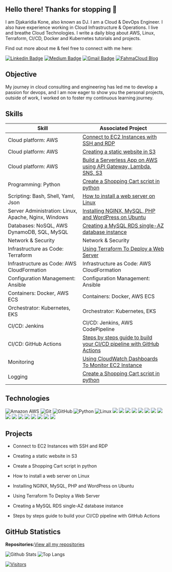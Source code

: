 ##  Hello there! Thanks for stopping 👋

I am Djakaridia Kone, also known as DJ. I am a Cloud & DevOps Engineer. I also have experience working in Cloud Infrastructure & Operations. I live and breathe Cloud Technologies. I write a daily blog about AWS, Linux, Terraform, CI/CD, Docker and Kubernetes tutorials and projects. 

Find out more about me & feel free to connect with me here:


[![Linkedin Badge](https://img.shields.io/badge/-Dj%20Kone-blue?style=flat-square&logo=Linkedin&logoColor=white&link=https://www.linkedin.com/in/djakaridiakone/)](https://www.linkedin.com/in/djakaridiakone/)
[![Medium Badge](https://img.shields.io/badge/DJ.%20Kone-12100E?style=flat-square&logo=medium&logoColor=white&link=https://medium.com/@djakkone)](https://medium.com/@djakkone)
[![Gmail Badge](https://img.shields.io/badge/-djkone2025@gmail.com-c14438?style=flat-square&logo=Gmail&logoColor=white&link=mailto:djkone2025@gmail.com)](mailto:djkone2025@gmail.com)
[![FahmaCloud Blog](https://img.shields.io/badge/-FahmaCloud_Blog-4CAF50?style=flat-square&logo=wordpress&logoColor=white&link=https://www.fahmacloud.com/blog)](https://www.fahmacloud.com/blog)


## Objective


My journey in cloud consulting and engineering has led me to develop a passion for devops, and I am now eager to show you the personal projects, outside of work, I worked on to foster my continuous learning journey.


## Skills


| Skill                                         | Associated Project         |
|-----------------------------------------------|----------------------------|
| Cloud platform: AWS                           | <a href="https://github.com/djcloudking/aws-skills-challenges/blob/main/11_Connect%20to%20EC2%20Instances%20with%20SSH%20and%20RDP/How%20to%20troubleshoot%20EC2%20instances.md">Connect to EC2 Instances with SSH and RDP</a>|                    
| Cloud platform: AWS                          | <a href="https://github.com/djcloudking/aws-skills-challenges/blob/main/10_Creating%20a%20static%20website%20in%20S3/Creating%20a%20static%20website%20in%20S3.md">Creating a static website in S3</a>|
| Cloud platform: AWS                          | <a href="https://medium.com/@djakkone/project-2-build-a-serverless-app-using-api-gateway-lambda-sns-s3-4d77a23b07f3">Build a Serverless App on AWS using API Gateway, Lambda, SNS, S3</a>|
| Programming: Python                           | <a href="https://github.com/djcloudking/python-challenges">Create a Shopping Cart script in python</a>|
| Scripting: Bash, Shell, Yaml, Json            | <a href="https://github.com/djcloudking/shell-scripting/blob/main/Linux/Unix/How%20to%20install%20a%20web%20server%20on%20Linux.pdf">How to install a web server on Linux</a>|
| Server Administration: Linux, Apache, Nginx, Windows         | <a href="https://github.com/djcloudking/devops-challenges/blob/main/Apache%20%26%20Nginx/Readme.md">Installing NGINX, MySQL, PHP and WordPress on Ubuntu</a>|
| Databases: NoSQL, AWS DynamoDB, SQL, MySQL    | <a href="https://medium.com/@djakkone/creating-a-mysql-rds-single-az-database-instance-e747b6145d99"> Creating a MySQL RDS single-AZ database instance</a> |
| Network & Security                            | Network & Security |
| Infrastructure as Code: Terraform             | <a href="https://github.com/djcloudking/python-challenges">Using Terraform To Deploy a Web Server</a>|
| Infrastructure as Code: AWS CloudFormation    | Infrastructure as Code: AWS CloudFormation |
| Configuration Management: Ansible             | Configuration Management: Ansible|
| Containers: Docker, AWS ECS                   | Containers: Docker, AWS ECS   |
| Orchestrator: Kubernetes, EKS                 | Orchestrator: Kubernetes, EKS |
| CI/CD: Jenkins    | CI/CD: Jenkins, AWS CodePipeline   |
| CI/CD: GitHub Actions    | <a href="https://medium.com/@djakkone/steps-by-steps-guide-to-build-your-ci-cd-pipeline-with-github-actions-d057932e825f">Steps by steps guide to build your CI/CD pipeline with GitHub Actions</a>|  |
| Monitoring           | <a href="https://medium.com/@djakkone/using-cloudwatch-dashboards-to-monitor-ec2-instance-4c46d131be9f">Using CloudWatch Dashboards To Monitor EC2 Instance</a> |
| Logging                  | <a href="https://github.com/djcloudking/python-challenges">Create a Shopping Cart script in python</a>|


## Technologies


![Amazon AWS](https://img.shields.io/badge/Amazon%20AWS-232F3E?style=flat-square&logo=amazon-aws)
![Git](https://img.shields.io/badge/-Git-black?style=flat-square&logo=git)
![GitHub](https://img.shields.io/badge/-GitHub-181717?style=flat-square&logo=github)
![Python](https://img.shields.io/badge/-Python-black?style=flat-square&logo=Python)
![Linux](https://img.shields.io/badge/Linux-FCC624?style=flat-square&logo=linux&logoColor=black)
<img src="https://img.shields.io/badge/Terraform-%23623CE4.svg?style=flat-square&logo=terraform&logoColor=white" />
<img src="https://img.shields.io/badge/Ansible-%231A1918.svg?style=flat-square&logo=ansible&logoColor=EE0000"/>
<img src="https://img.shields.io/badge/Jenkins-%232C5263.svg?style=flat-square&logo=jenkins&logoColor=white"/>
<img src="https://img.shields.io/badge/GitHub%20Actions-%232671E5.svg?style=flat-square&logo=github-actions&logoColor=white"/>
<img src="https://img.shields.io/badge/Docker-%232496ED.svg?style=flat-square&logo=docker&logoColor=white" />
<img src="https://img.shields.io/badge/Kubernetes-%23326CE5.svg?style=flat-square&logo=kubernetes&logoColor=white"/>
<img src="https://img.shields.io/badge/Nginx-%23269539.svg?style=flat-square&logo=nginx&logoColor=white"/>
<img src="https://img.shields.io/badge/Apache-%23D22128.svg?style=flat-square&logo=apache&logoColor=white"/>
<img src="https://img.shields.io/badge/Windows-%230078D6.svg?style=flat-square&logo=windows&logoColor=white"/>
<img src="https://img.shields.io/badge/Asana-%2326364A.svg?style=flat-square&logo=asana&logoColor=white" />
<img src="https://img.shields.io/badge/Box-%23004E98.svg?style=flat-square&logo=box&logoColor=white" />
<img src="https://img.shields.io/badge/OneDrive-%234AABE1.svg?style=flat-square&logo=onedrive&logoColor=white" />
<img src="https://img.shields.io/badge/SharePoint-%237276BA.svg?style=flat-square&logo=sharepoint&logoColor=white" />
<img src="https://img.shields.io/badge/Azure%20AD-%230078D6.svg?style=flat-square&logo=microsoft-azure&logoColor=white" />
<img src="https://img.shields.io/badge/HashiCorp%20Vault-%2312BEE3.svg?style=flat-square&logo=vault&logoColor=white" />
<img src="https://img.shields.io/badge/Microsoft%20Office-%23D83B01.svg?style=flat-square&logo=microsoft-office&logoColor=white" />


<!--  ## Certifications

Currently working on few certifications. I will keep you updated. 

<div>
<img src="https://img.shields.io/badge/AWS%20Cloud%20Practitioner-232F3E?style=for-the-badge&logo=amazon-aws&logoColor=FF9900" />
<img src="https://img.shields.io/badge/Azure%20Fundamentals-0089D6?style=for-the-badge&logo=microsoft-azure&logoColor=white" />
<!--  <img src="https://img.shields.io/badge/Linux%20Essentials-231F20?style=for-the-badge&logo=linux&logoColor=FCC624" />  -->
<!--  <img src="https://img.shields.io/badge/AWS%20Solutions%20Architect-232F3E?style=for-the-badge&logo=amazon-aws&logoColor=FF9900" /> -->
</div>


## Projects


- Connect to EC2 Instances with SSH and RDP

- Creating a static website in S3
  
-	Create a Shopping Cart script in python

- How to install a web server on Linux

- Installing NGINX, MySQL, PHP and WordPress on Ubuntu
  
- Using Terraform To Deploy a Web Server

- Creating a MySQL RDS single-AZ database instance

- Steps by steps guide to build your CI/CD pipeline with GitHub Actions



## GitHub Statistics

**Repositories:**<a href="https://github.com/djcloudking?tab=repositories">View all my repositories</a>



![Github Stats](https://github-readme-stats.vercel.app/api?username=djcloudking&count_private=true&show_icons=true&include_all_commits=true)
![Top Langs](https://github-readme-stats.vercel.app/api/top-langs/?username=djcloudking&hide=TeX&layout=compact)


[![Visitors](https://api.visitorbadge.io/api/visitors?path=djcloudking%2Fdjcloudking&label=VISITORS&countColor=%23263759)](https://visitorbadge.io/status?path=djcloudking%2Fdjcloudking)
